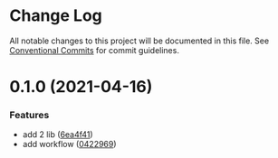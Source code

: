 # Change Log

All notable changes to this project will be documented in this file.
See [Conventional Commits](https://conventionalcommits.org) for commit guidelines.

# 0.1.0 (2021-04-16)


### Features

* add 2 lib ([6ea4f41](https://github.com/rudywaltz/monorepo-test/commit/6ea4f4132e5969bc8fac2d392be5e7dc3bd699b0))
* add workflow ([0422969](https://github.com/rudywaltz/monorepo-test/commit/042296983f9361bed1618eb7457404e7b3caaf1a))
